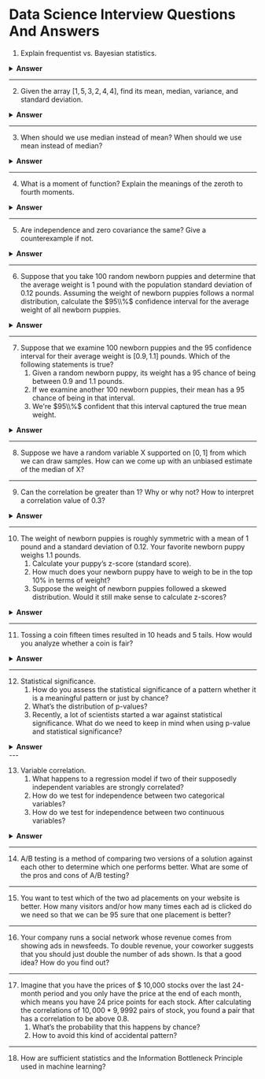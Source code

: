 # Data Science Interview Questions And Answers

1. Explain frequentist vs. Bayesian statistics.

<details><summary><b>Answer</b></summary>

Frequentist and Bayesian statistics represents two different school of thoughts while building probabilistic model from the data.

We can understand both approaches from an example:

Suppose you have a coin, and you want to determine the probability of it landing heads (H) when you toss it.

<b>Frequentist Approach:</b>
In the frequentist approach, probabilities are viewed as long-term relative frequencies based on repeated, identical experiments or events. To find the probability of getting a heads (H), you perform a large number of coin flips and calculate the proportion of times it lands heads.

1. You flip the coin 100 times.
2. It lands heads (H) 53 times.
3. The frequentist probability of getting heads is calculated as the relative frequency:

Probability of H = (Number of H outcomes) / (Total number of outcomes) = $\frac{53}{100}$ = $0.53$.

In the frequentist approach, probability is objective and based on observable data from repeated experiments.

<b>Bayesian Approach:</b>

In the Bayesian approach, probability is a measure of our uncertainty or belief in an event. You start with a prior belief (prior probability) about the probability of getting heads, and you update that belief with new evidence (likelihood) from your observations.

1. You have a prior belief that the probability of getting heads is uniformly distributed between 0 and 1, i.e., a $Beta(1, 1)$ distribution.

   Prior Probability: $Beta(1, 1)$

2. You flip the coin 10 times, and it lands heads (H) 6 times and tails (T) 4 times.

   Likelihood: $Binomial(10, 0.5)$

3. You update your prior belief using Bayes' theorem:

   Posterior Probability = (Prior Probability * Likelihood) / Evidence

   Posterior Probability: $Beta(1 + 6, 1 + 4) = Beta(7, 5)$

In the Bayesian approach, you use your prior belief and update it with observed evidence to obtain a posterior probability distribution. This posterior distribution represents your updated belief in the probability of getting heads.

Key Differences:

- Frequentist approach treats probability as a relative frequency based on data.
- Bayesian approach treats probability as a measure of belief and updates it using Bayes' theorem.
- Frequentist probabilities are fixed and objective.
- Bayesian probabilities are subjective and represent your current knowledge or belief.

</details>

---

2. Given the array $[1,5,3,2,4,4]$, find its mean, median, variance, and standard deviation.

<details><summary><b>Answer</b></summary>

Given:

$$arr = [1, 5, 3, 2, 4, 4]$$

Sort the above series in ascending order:

$$arr = [1, 2, 3, 4, 4, 5]$$

<b>Mean($\bar{x}$)</b>

$$\bar{x}= \frac{\sum_{i=1}^{n}arr}{n}$$

Here number of elements(n) = 6

$$\bar{x} = \frac{\sum_{i=1}^{6}arr}{6} = \frac{1+2+3+4+4+5}{6} = 3.166$$

<b>Median($M$)</b>

Since $n$ is even, we can use following expression:

$$\text{M} = \frac{x_{\frac{n}{2}} + x_{\frac{n}{2}+1}}{2}$$
$$\text{M} = \frac{3+4}{2} = 3.5$$

<b>Variance($\sigma^2$)</b>

$$\text{\sigma^2} = \frac{1}{n} \sum_{i=1}^{n} (x_i - \bar{x})^2$$
$$\text{\sigma^2} = \frac{1}{6} \sum_{i=1}^{n} (x_i - 3.166)^2$$
$$\text{\sigma^2} ≈ 1.47$$

<b>Standard deviation($\sigma$)</b>

$$\text{\sigma} = \sqrt{variance} = \sqrt{1.47}$$

$$\text{\sigma} = 1.2124$$

</details>

---

3. When should we use median instead of mean? When should we use mean instead of median?

<details><summary><b>Answer</b></summary>

Which average should be used as a measure of center depnds on the distribution of the observations.

Distribution type:

- Normal - If the distribution normal bell shaped curve then it makes sense to use mean as center of the distribution. 

- Skewed - In case of skewed distribution(right ot left), Median should be used to measure the center of the distribution.

</details>


---

4. What is a moment of function? Explain the meanings of the zeroth to fourth moments.


<details><summary><b>Answer</b></summary>

Statistical moments are additional descriptors of a curve/distribution. Moments quantify three parameters of distributions: location, shape, and scale. 

- `location` -  A distribution’s location refers to where its center of mass is along the x-axis. 
- `Scale` -  The scale refers to how spread out a distribution is. Scale stretches or compresses a distribution along the x-axis.
- `Shape` - The shape of a distribution refers to its overall geometry: is the distribution bimodal, asymmetric, heavy-tailed?

The $k$th moment of a function $f(x)$ about a non-random value $c$ is:

$$E[(X - c)^k] = \int_{-\infty}^{\infty} (x - c)^k f(x) dx$$

This generalization allows us to make an important distinction: 
- a raw moment is a moment about the origin $(c=0)$
- a central moment is a moment about the distribution’s mean $(c=E[X])$

First five moments in order from $0$th to $4$th moments: `total mass`, `mean`, `variance`, `skewness`, and `kurtosis`. 

- <b>Zeroth Moment(total mass)</b>: The zeroth moment is simply the constant value of 1. It doesn't provide much information about the distribution itself but is often used in mathematical contexts.

- <b>1st Moment(mean)</b> - The first moment is also known as the mean or expected value. It represents the center of the distribution and is a measure of the average or central location of the data points. 

$$\(\mu = \frac{1}{n} \sum_{i=1}^{n} x_i\)$$

Where:
- $\(\mu\)$ (mu) is the mean.
- $\(n\)$ is the number of data points.
- $\(x_i\)$ represents individual data points.

- <b>2nd Moment(Variance)</b> - The second moment is the variance. It measures the spread or dispersion of the data points around the mean. It is calculated as the average of the squared differences between each data point and the mean. 

$$\(\sigma^2 = \frac{1}{n} \sum_{i=1}^{n} (x_i - \mu)^2\)$$

Where:
  - \(\sigma^2\) (sigma squared) is the variance.

- <b>3rd Moment(Skewness)</b> - The third moment is a measure of the skewness of the distribution. It indicates whether the distribution is skewed to the left (negatively skewed) or to the right (positively skewed). 

$$\[Skewness = \frac{1}{n} \sum_{i=1}^{n} \left(\frac{x_i - \mu}{\sigma}\right)^3\]$$

- <b>4th Moment(Kurtosis)</b> - The fourth moment measures the kurtosis of the distribution. Kurtosis indicates whether the distribution is more or less peaked (leptokurtic or platykurtic) compared to a normal distribution. 

$$\[Kurtosis = \frac{1}{n} \sum_{i=1}^{n} \left(\frac{x_i - \mu}{\sigma}\right)^4\]$$

</details>

---

5. Are independence and zero covariance the same? Give a counterexample if not.

<details><summary><b>Answer</b></summary>

<b>No</b> 

Independence and zero covariance are related but not the same. Independence implies zero covariance, but the reverse is not necessarily true. Zero covariance indicates that there is no linear relationship between the variables. However, it does not necessarily mean that the variables are independent. Non-linear relationships can still exist between variables even if their covariance is zero.

Lets explain this with an example:

Consider two random variables $X$ and $Y$ defined as follows:

- A random variable $𝑋$ with $𝐸[𝑋]=0$ and $𝐸[𝑋^3]=0$, e.g. normal random variable with zero mean. 
- Take $𝑌=𝑋^2$.

Now it is clear the $X$ and $Y$ are dependent, now lets look the covariance of both

$$𝐶𝑜𝑣(𝑋,𝑌) = 𝐸[𝑋𝑌]−𝐸[𝑋]⋅𝐸[𝑌]$$

$$𝐶𝑜𝑣(𝑋,𝑌) = 𝐸[𝑋.X^2]−𝐸[𝑋]⋅𝐸[X^2]$$

$$𝐶𝑜𝑣(𝑋,𝑌) = 0$$

Now $Cov(X, Y)$ coming as zero and hence depicting the $X$ and $Y$ are independent which is not the case.

</details>

---

6. Suppose that you take $100$ random newborn puppies and determine that the average weight is $1$ pound with the population standard deviation of $0.12$ pounds. Assuming the weight of newborn puppies follows a normal distribution, calculate the $95\\%$ confidence interval for the average weight of all newborn puppies.

<details><summary><b>Answer</b></summary>

Given:

$$n = 100$$
$$\hat{x} = 1$$
$$\sigma = 0.12$$

$95\\%$ Confidence interval for $\mu_population$ can be given by following expression:

$\hat{x} \pm z_{0.95} \cdot \frac{\sigma}{\sqrt{n}}$

On substituting all the values, we get:

$1 \pm 1.96 \cdot \frac{0.12}{\sqrt{100}}$ = $(0.9768,1.0232)$

So, the $95\%$ interval is $(0.9768,1.0232)$.

</details>

---

7. Suppose that we examine $100$ newborn puppies and the $95%$ confidence interval for their average weight is $[0.9, 1.1]$ pounds. Which of the following statements is true?
    1. Given a random newborn puppy, its weight has a $95%$ chance of being between $0.9$ and $1.1$ pounds.
    1. If we examine another $100$ newborn puppies, their mean has a $95%$ chance of being in that interval.
    1. We're $95\\%$ confident that this interval captured the true mean weight.



<details><summary><b>Answer</b></summary>

$3rd$ statement seems correct interpretation of CI. $95\\%$ CI represents if we draw multiple samples and caluclate the sample statistics and confidence intervals(CI) then $95\\%$ of those intervals will contains population mean($\mu$).

Lets look at other statements:

$1^{st}$ statement is incorrect because we don't use CI for estimating individual sample weight range.

$2^{nd}$ statment is talking about sample statistics but CI is mainly used to estimate the population parameter not sample statistics.

</details>

---

8. Suppose we have a random variable X supported on $[0,1]$  from which we can draw samples. How can we come up with an unbiased estimate of the median of X?



---

9. Can the correlation be greater than 1? Why or why not? How to interpret a correlation value of 0.3?

<details><summary><b>Answer</b></summary>

<b>No</b> correlation(r) can not be greater than 1 and range of r is $[-1, 1]$. 

Lets look at the expression of correlation(r) to establish the above statement.

Suppose we have two variables X and Y and we want to investigate the relationship between them.

$$correlation(r_{XY}) = \frac{covariance(X, Y)}{{\sigma_X}{\sigma_Y}}$$

Now let's define two vectors $\arrow{u}$ and $\arrow{v}$ where $\arrow{u} = [u_1, u_2, ..., u_n]$ and $\arrow{v} = [v_1, v_2, ..., v_n]$ where elements are the deviation from the mean.

$$\u_i = x_i - \hat{x} \quad \v_i = y_i - \hat{y}$$

We can now write the sample covariance and the sample variances in vector notation as:

$$Covariance(u, v) = \frac{1}{n-1}\sum_{i=1}^n u_i v_i = \frac{1}{n-1}u \cdot v$$

similary variance in X and Y can be expressed in vectorized form:

$$Var(X) = \frac{1}{n-1}\sum_{i=1}^n {u_i}^{2} = \frac{1}{n-1} \| \mathbf{u} \|^2$$
$$Var(Y) = \frac{1}{n-1}\sum_{i=1}^n {v_i}^{2} = \frac{1}{n-1} \| \mathbf{v} \|^2$$

Now we can write correlation expresion using vectors $u$ and $v$,

$$r_{XY} = \frac{Covariance(u, v)}{\sqrt{Var(X)}{Var(Y)}}$$

$$r_{XY} = \frac{\mathbf{u} \cdot \mathbf{v}}{\| \mathbf{u} \| \| \mathbf{v} \|}$$

From cosine rule, we get

$$r_{XY} = \cos\theta$$

Since $-1 <= \cos\theta <= 1$, $r_{XY} is always between -1 and 1$ 

For give $r = 0.3$, we can deduce following conclusions:

- Relationship is positive but week.
- Increasing one variable is resulting in increase in another variable too.

Note that the above conlusions are based on assumption that both variable are linearly dependent.

</details>

---

10. The weight of newborn puppies is roughly symmetric with a mean of 1 pound and a standard deviation of 0.12. Your favorite newborn puppy weighs 1.1 pounds.
    1. Calculate your puppy’s z-score (standard score).
    1. How much does your newborn puppy have to weigh to be in the top 10% in terms of weight?
    1. Suppose the weight of newborn puppies followed a skewed distribution. Would it still make sense to calculate z-scores?

<details><summary><b>Answer</b></summary>

Given:

$$\mu = 1$$
$$\sigma = 0.12$$

1. $$z-score = \frac{x_i - \mu}{\sigma} = \frac{1.1 - 1}{0.12} = 0.83$$

2. Let x be the weight that needed to be in top $10\\%$. For this condtion $z_score >= z_{0.9}$
Using lookup table we get $z_score >= 1.645$

We can write expression for z-score:

$$z-score = \frac{x - \mu}{\sigma}$$
$$\frac{x - 1}{0.12} >= 1.645$$

On solving for $x$,

$$x >= 1.197$$

So, puppy weight should be atleast $1.197$ in order to be in top $10\\%$ of the weight.

3. If weight of newborn puppies distribution is not normal and is skewed then it does not make any sense to use z-scores for any decision making process.

</details>

---

11. Tossing a coin fifteen times resulted in 10 heads and 5 tails. How would you analyze whether a coin is fair?

<details><summary><b>Answer</b></summary>

Given:

$$n = 15$$
$$p(head) = 10/15$$
$$p(tail) = 5/15$$

Lets state the hypothesis and then based on the evidence we have from the observations we can access them using some statistic.

- Null Hypothesis($H_0$) - Coin is fair i.e $p(head) = p(tail) = \frac{1}{2}$
- Alternate Hypothesis($H_A$) - Coin is not fair i.e $p(head) ≠ \frac{1}{2}$

Since the distribution is binomial in this case with $X ~ Binomail(n=10, p = 1/2)$

We can find test statistic(z-score) using following approaches:

- Under Normal distribution approximation
- Exact binomial distribution calculation

<b>Under Normal distribution approximation:</b>

Binomial distribution can be approaximated as normal distribution if the following condition statisfies:

- $np > 5$ and $nq > 5$

In this case we have $np = 7.5$ if $H_0$ is true so we can use normal distribution approximation with some error.

test statistics under $H_0$:

- Mean($\mu$)
$$\mu = E(x) = np = \frac{15}{2} = 7.5$$

- Standard deviation($\sigma$)
$$\sigma = \sqrt{np(1-p)} = \sqrt{3.75} = 1.936$$

- $Z_score = \frac{x - \mu}{\sigma}$

$$Z_score = \frac{10-7.5}{1.936} = 1.291$$

Now with significance level($\alpha$) = $5\\%$, We can find out $Z_critical$

$$Z_critical = Z_{0.95} = 1.96$$

Since $Z_score$ that we got from the experiment is less than $Z_critical$, we can not reject the $H_0$.

So, the coin seems fair from the given observations.

<b>Exact binomial distribution calculation:</b>

We can do two-sided test to rejects $𝐻_0$ when $𝑋$ is sufficiently far from the expected value $\mu = 7.5$ under $𝐻_0$. 

For observed value $x$, the $P-value$ is $𝑃(𝑋≤𝑥)+𝑃(𝑋≥𝑛−𝑥)$.

$$p-value = P(X ≤ 10) + P(X ≥ 5)$$

We have,

$$\[P(X \leq 10) = \sum_{x=0}^{10} \binom{15}{x} (0.5)^x (0.5)^{15-x}\]$$

and

$$\[P(X \geq 5) = 1 - P(X < 5) = 1 - \sum_{x=0}^{4} \binom{15}{x} (0.5)^x (0.5)^{15-x}\]$$

putting these values to get p-value.

$$p-value = 0.99 + 0.99 = 1.98$$

since p-value > $0.05$, We can not reject null hypothesis and we will reject the alternate hypothesis i.e coin is not fair because of not having enough evidence in the given data.

</details>

---

12. Statistical significance.
    1. How do you assess the statistical significance of a pattern whether it is a meaningful pattern or just by chance?
    1. What’s the distribution of p-values?
    1. Recently, a lot of scientists started a war against statistical significance. What do we need to keep in mind when using p-value and statistical significance?

<details><summary><b>Answer</b></summary>

1. We can assess the statistical significance of a pattern using hypothesis testing. We can conduct hypothesis testing by following below steps:
    - Formulate Null hypothesis($H_0$) and alternate hypothesis($H_A$) carefully
    - Collect data to calculate test statistics that measures the strength of the observed pattern.
    - Use this test statistic to calculate a p-value, which represents the probability of obtaining such results (or more extreme) if the null hypothesis were true.
    - If the p-value is very small (typically less than a chosen significance level, often 0.05), you reject the null hypothesis and conclude that the pattern is statistically significant. 
    - Otherwise, you fail to reject the null hypothesis, suggesting the pattern may be due to chance.

2. Distribution of p-value depends on under which hypothesis we are observing.
    - Under null hypothesis($H_0$) p-value distribution will be uniformaly distributed.
    - Under alternate hypothesis($H_a$) p-value distribution will be rightly skewed.

3. There are some limitations of p-value and statistical significance and should be used with some cautions:
   - P-values only provide information about the probability of obtaining results under the null hypothesis.
   - they do not tell you the magnitude of an effect or its practical significance.
   - A small p-value doesn't prove that a result is practically significant or that it has any real-world importance.
   - Statistical significance should be considered in the context of the study design, sample size, and the relevance of the result to the research question.
   - Always consider effect sizes, confidence intervals, and the domain-specific context of the research in addition to p-values.


</details>
---

13. Variable correlation.
    1. What happens to a regression model if two of their supposedly independent variables are strongly correlated?
    1. How do we test for independence between two categorical variables?
    1. How do we test for independence between two continuous variables?

<details><summary><b>Answer</b></summary>

1. If predictors of a regression model are highly correlated, we might have following issues:
    - It will make interpretibility harder, it will be harder to get individual feature impact on final outcome.
    - If two variables are highly correlated then it makes sense to drop either of them because too many predictors may increase model's complexity and hence may cause overfitting issue. 

2. We can use Chi-Squared test of independence to assess the relationship between two categorical variables.

Here are the steps to conduct the test:

<b>Step 1: Formulate Hypotheses:</b>

- <b>Null Hypothesis (H0):</b> There is no association or independence between the two categorical variables.
- <b>Alternative Hypothesis (H1):</b> There is an association between the two categorical variables.

<b>Step 2: Create a Contingency Table:</b>

Construct a contingency table (also known as a cross-tabulation or a two-way table) that summarizes the frequencies or counts of the combinations of the two categorical variables.

Example:

```plaintext
         | Category A | Category B | Total
-----------------------------------------
Group 1  |    n11     |    n12     |  n1.
Group 2  |    n21     |    n22     |  n2.
-----------------------------------------
Total    |    n.1     |    n.2     |   N
```

<b>Step 3: Calculate Expected Frequencies:</b>

Compute the expected frequencies for each cell in the contingency table under the assumption of independence. The formula for the expected frequency in a cell (e.g., n11) is:

$$\[E = \frac{n1. \cdot n.1}{N}\]$$

Repeat this calculation for all cells in the table.

<b>Step 4: Calculate the Chi-squared Statistic:</b>

Calculate the Chi-squared $(\(\chi^2\))$ statistic using the formula:

$\[\chi^2 = \sum \frac{(O - E)^2}{E}\]$

Where:
- $\(\chi^2\)$ is the Chi-squared statistic.
- $\(O\)$ is the observed frequency in each cell.
- $\(E\)$ is the expected frequency in each cell.
- The summation $(\(\sum\))$ is taken over all cells.

<b>Step 5: Determine Degrees of Freedom:</b>

Determine the degrees of freedom $(\(df\))$ for the Chi-squared test. For a contingency table, $\(df = (r - 1)(c - 1)\)$, where $\(r\)$ is the number of rows and $\(c\)$ is the number of columns.

<b>Step 6: Calculate the p-value:</b>

Using the Chi-squared statistic and the degrees of freedom, we can calculate the p-value associated with the Chi-squared distribution. This p-value represents the probability of observing a Chi-squared statistic as extreme as the one computed if the variables were independent.

<b>Step 7: Make a Decision:</b>

Compare the calculated p-value to a significance level (e.g., $\(\alpha = 0.05\)$) to decide whether to reject the null hypothesis:

- If the p-value is less than $\(\alpha\)$, we can reject the null hypothesis and conclude that there is a statistically significant association between the two categorical variables.
- If the p-value is greater than or equal to $\(\alpha\)$, we fail to reject the null hypothesis, indicating no significant association.

3. To test for independence between two continuous variables, we can use a correlation coefficient, such as the Pearson correlation coefficient ($r$) or the Spearman rank correlation coefficient ($ρ$). 

- <b>Pearson Correlation (r):</b> The Pearson correlation coefficient is used to measure linear relationships. It ranges from -1 (perfect negative linear relationship) to 1 (perfect positive linear relationship), with 0 indicating no linear relationship. 

Expression of $r$:

$$\[r = \frac{\sum((X - \bar{X})(Y - \bar{Y}))}{\sqrt{\sum(X - \bar{X})^2 \sum(Y - \bar{Y})^2}}\]$$

- <b>Spearman Rank Correlation (ρ):</b> The Spearman rank correlation coefficient is non parametric test used to measure monotonic (nonlinear) relationships.

</details>

---

14. A/B testing is a method of comparing two versions of a solution against each other to determine which one performs better. What are some of the pros and cons of A/B testing?



---

15. You want to test which of the two ad placements on your website is better. How many visitors and/or how many times each ad is clicked do we need so that we can be $95%$ sure that one placement is better?

---

16. Your company runs a social network whose revenue comes from showing ads in newsfeeds. To double revenue, your coworker suggests that you should just double the number of ads shown. Is that a good idea? How do you find out?

---

17. Imagine that you have the prices of $ 10,000 stocks over the last 24-month period and you only have the price at the end of each month, which means you have 24 price points for each stock. After calculating the correlations of $10,000 * 9,9992$ pairs of stock, you found a pair that has a correlation to be above 0.8.
    1. What’s the probability that this happens by chance?
    1. How to avoid this kind of accidental pattern?

---

18. How are sufficient statistics and the Information Bottleneck Principle used in machine learning?
